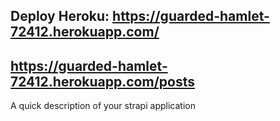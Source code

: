 ## Deploy Heroku: https://guarded-hamlet-72412.herokuapp.com/
##                https://guarded-hamlet-72412.herokuapp.com/posts

A quick description of your strapi application
